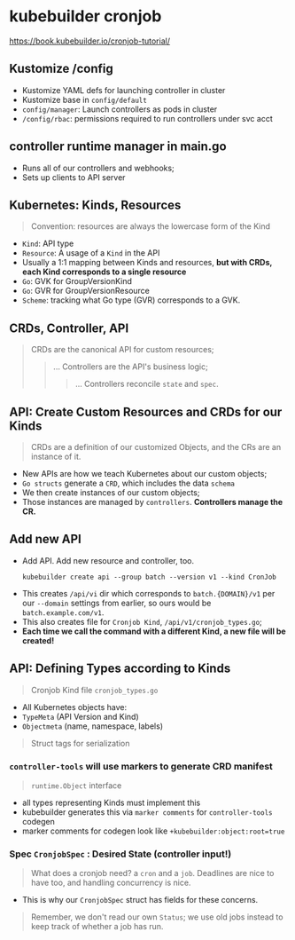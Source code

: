 # kubebuilder cronjob
https://book.kubebuilder.io/cronjob-tutorial/

## Kustomize /config
- Kustomize YAML defs for launching controller in cluster
- Kustomize base in `config/default`
- `config/manager`: Launch controllers as pods in cluster
- `/config/rbac`: permissions required to run controllers under svc acct

## controller runtime manager in main.go
- Runs all of our controllers and webhooks;
- Sets up clients to API server

## Kubernetes: Kinds, Resources
> Convention: resources are always the lowercase form of the Kind

- `Kind`: API type
- `Resource`: A usage of a `Kind` in the API
- Usually a 1:1 mapping between Kinds and resources, **but with CRDs, each Kind corresponds to a single resource**
- `Go`: GVK for GroupVersionKind
- `Go`: GVR for GroupVersionResource
- `Scheme`: tracking what Go type (GVR) corresponds to a GVK.

## CRDs, Controller, API
> CRDs are the canonical API for custom resources;
>> ... Controllers are the API's business logic;
>>> ... Controllers reconcile `state` and `spec`.
## API: Create Custom Resources and CRDs for our Kinds
> CRDs are a definition of our customized Objects, and the CRs are an instance of it.
- New APIs are how we teach Kubernetes about our custom objects;
- `Go structs` generate a `CRD`, which includes the data `schema`
- We then create instances of our custom objects;
- Those instances are managed by `controllers`. **Controllers manage the CR.**

## Add new API

- Add API. Add new resource and controller, too.
  ```
  kubebuilder create api --group batch --version v1 --kind CronJob
  ```
- This creates `/api/vi` dir which corresponds to `batch.{DOMAIN}/v1` per our `--domain` settings from earlier, so ours would be `batch.example.com/v1`.
- This also creates file for `Cronjob Kind`, `/api/v1/cronjob_types.go`;
- **Each time we call the command with a different Kind, a new file will be created!**

## API: Defining Types according to Kinds

> Cronjob Kind file `cronjob_types.go`

- All Kubernetes objects have:
- `TypeMeta` (API Version and Kind)
- `Objectmeta` (name, namespace, labels)

> Struct tags for serialization

### `controller-tools` will use markers to generate CRD manifest
> `runtime.Object` interface
- all types representing Kinds must implement this
- kubebuilder generates this via `marker comments` for `controller-tools` codegen
- marker comments for codegen look like `+kubebuilder:object:root=true`


### Spec `CronjobSpec` : Desired State (controller input!)
> What does a cronjob need? a `cron` and a `job`. Deadlines are nice to have too, and handling concurrency is nice. 
- This is why our `CronjobSpec` struct has fields for these concerns.

> Remember, we don't read our own `Status`; we use old jobs instead to keep track of whether a job has run.

